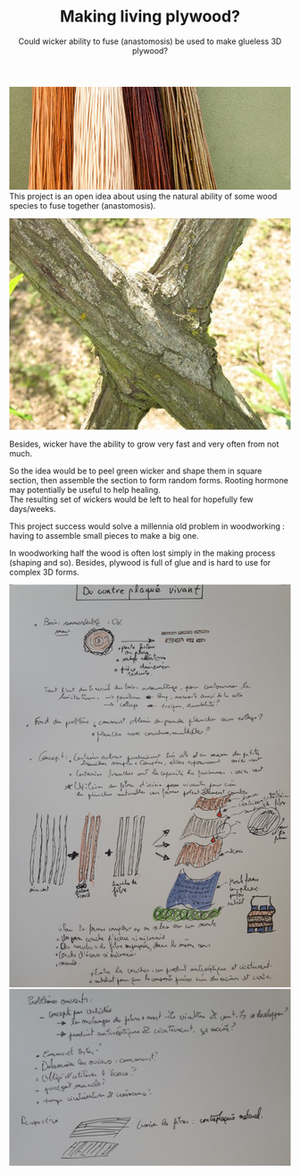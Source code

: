 ﻿---
layout: post
title: Making living plywood?
subtitle: Could wicker ability to fuse (anastomosis) be used to make glueless 3D plywood?
tags: [design, project]
category: design
bigimg: /img/woodworking/living_plywood/osier.jpg
---
![wicker image](/img/woodworking/living_plywood/osier.jpg)
This project is an open idea about using the natural ability of some wood species to fuse together (anastomosis).

![wicker image](/img/woodworking/living_plywood/anastomose.JPG)

Besides, wicker have the ability to grow very fast and very often from not much.

So the idea would be to peel green wicker and shape them in square section, then assemble the section to form random forms.
Rooting hormone may potentially be useful to help healing.  
The resulting set of wickers would be left to heal for hopefully few days/weeks.

This project success would solve a millennia old problem in  woodworking : having to assemble small pieces to make a big one.

In woodworking half the wood is often lost simply in the making process (shaping and so).
Besides, plywood is full of glue and is hard to use for complex 3D forms.

![wicker image](/img/woodworking/living_plywood/living_plywood_1a.jpg)
![wicker image](/img/woodworking/living_plywood/living_plywood_1b.jpg) 
